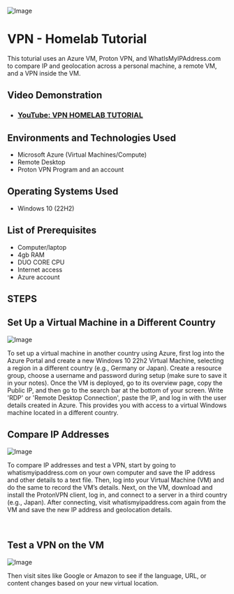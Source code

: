 <p align="center">
  
![Image](https://github.com/user-attachments/assets/676e6021-54a3-4c02-9ac2-e338466ee5ba)

<h1>VPN - Homelab Tutorial</h1>
This toturial uses an Azure VM, Proton VPN, and WhatIsMyIPAddress.com to compare IP and geolocation across a personal machine, a remote VM, and a VPN inside the VM.<br />


<h2>Video Demonstration</h2>

- ### [YouTube: VPN HOMELAB TUTORIAL ](https://youtu.be/BR5-kqFuU-k)

<h2>Environments and Technologies Used</h2>


- Microsoft Azure (Virtual Machines/Compute)
- Remote Desktop
- Proton VPN Program and an account

<h2>Operating Systems Used </h2>

- Windows 10</b> (22H2)

<h2>List of Prerequisites</h2>

- Computer/laptop
- 4gb RAM
- DUO CORE CPU
- Internet access
- Azure account


<h2> STEPS</h2>

<h2> Set Up a Virtual Machine in a Different Country</h2>

![Image](https://github.com/user-attachments/assets/6507cad6-e1b5-4d80-902c-724d3d53ac03)

<p>

To set up a virtual machine in another country using Azure, first log into the Azure Portal and create a new Windows 10 22h2 Virtual Machine, selecting a region in a different country (e.g., Germany or Japan). Create a resource group, choose a username and password during setup (make sure to save it in your notes). Once the VM is deployed, go to its overview page, copy the Public IP, and then go to the search bar at the bottom of your screen. Write 'RDP' or 'Remote Desktop Connection', paste the IP, and log in with the user details created in Azure. This provides you with access to a virtual Windows machine located in a different country.
<br />

<h2> Compare IP Addresses</h2>

![Image](https://github.com/user-attachments/assets/058fcd4e-1865-4422-8ea5-28aa2157f260)

<p>
To compare IP addresses and test a VPN, start by going to whatismyipaddress.com on your own computer and save the IP address and other details to a text file. Then, log into your Virtual Machine (VM) and do the same to record the VM’s details. Next, on the VM, download and install the ProtonVPN client, log in, and connect to a server in a third country (e.g., Japan). After connecting, visit whatismyipaddress.com again from the VM and save the new IP address and geolocation details.
</p>
<br />

<h2> Test a VPN on the VM</h2>

![Image](https://github.com/user-attachments/assets/43a42d7a-f470-4297-9c1e-87275bc42eb2)

<p>
Then visit sites like Google or Amazon to see if the language, URL, or content changes based on your new virtual location.
</p>
<br />
